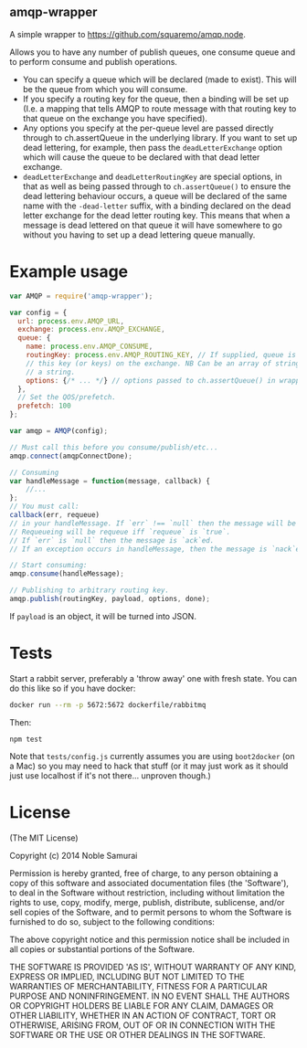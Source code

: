 amqp-wrapper
----------------

A simple wrapper to https://github.com/squaremo/amqp.node.

Allows you to have any number of publish queues, one consume queue and to perform
consume and publish operations.

- You can specify a queue which will be declared (made to exist). This will be
  the queue from which you will consume.
- If you specify a routing key for the queue, then a binding will be set up
  (I.e. a mapping that tells AMQP to route message with that routing key to that
  queue on the exchange you have specified).
- Any options you specify at the per-queue level are passed directly through to
  ch.assertQueue in the underlying library.  If you want to set up dead lettering,
  for example, then pass the `deadLetterExchange` option which will cause the queue
  to be declared with that dead letter exchange.
- `deadLetterExchange` and `deadLetterRoutingKey` are special options, in that
  as well as being passed through to `ch.assertQueue()` to ensure the dead
  lettering behaviour occurs, a queue will be declared of the same name with
  the `-dead-letter` suffix, with a binding declared on the dead letter
  exchange for the dead letter routing key.  This means that when a message is dead
  lettered on that queue it will have somewhere to go without you having to set up
  a dead lettering queue manually.

# Example usage
```javascript
var AMQP = require('amqp-wrapper');

var config = {
  url: process.env.AMQP_URL,
  exchange: process.env.AMQP_EXCHANGE,
  queue: {
    name: process.env.AMQP_CONSUME,
    routingKey: process.env.AMQP_ROUTING_KEY, // If supplied, queue is bound to
    // this key (or keys) on the exchange. NB Can be an array of string or just
    // a string.
    options: {/* ... */} // options passed to ch.assertQueue() in wrapped lib.
  },
  // Set the QOS/prefetch.
  prefetch: 100
};

var amqp = AMQP(config);

// Must call this before you consume/publish/etc...
amqp.connect(amqpConnectDone);

// Consuming
var handleMessage = function(message, callback) {
	//...
};
// You must call:
callback(err, requeue)
// in your handleMessage. If `err` !== `null` then the message will be `nack`ed.
// Requeueing will be requeue iff `requeue` is `true`.
// If `err` is `null` then the message is `ack`ed.
// If an exception occurs in handleMessage, then the message is `nack`ed and not requeued.

// Start consuming:
amqp.consume(handleMessage);

// Publishing to arbitrary routing key.
amqp.publish(routingKey, payload, options, done);
```

If `payload` is an object, it will be turned into JSON.

# Tests
Start a rabbit server, preferably a 'throw away' one with fresh state.  You can
do this like so if you have docker:
```bash
docker run --rm -p 5672:5672 dockerfile/rabbitmq
```
Then:
```
npm test
```

Note that `tests/config.js` currently assumes you are using `boot2docker` (on a
Mac) so you may need to hack that stuff (or it may just work as it should just
use localhost if it's not there... unproven though.)


# License

(The MIT License)

Copyright (c) 2014 Noble Samurai

Permission is hereby granted, free of charge, to any person obtaining
a copy of this software and associated documentation files (the
'Software'), to deal in the Software without restriction, including
without limitation the rights to use, copy, modify, merge, publish,
distribute, sublicense, and/or sell copies of the Software, and to
permit persons to whom the Software is furnished to do so, subject to
the following conditions:

The above copyright notice and this permission notice shall be
included in all copies or substantial portions of the Software.

THE SOFTWARE IS PROVIDED 'AS IS', WITHOUT WARRANTY OF ANY KIND,
EXPRESS OR IMPLIED, INCLUDING BUT NOT LIMITED TO THE WARRANTIES OF
MERCHANTABILITY, FITNESS FOR A PARTICULAR PURPOSE AND NONINFRINGEMENT.
IN NO EVENT SHALL THE AUTHORS OR COPYRIGHT HOLDERS BE LIABLE FOR ANY
CLAIM, DAMAGES OR OTHER LIABILITY, WHETHER IN AN ACTION OF CONTRACT,
TORT OR OTHERWISE, ARISING FROM, OUT OF OR IN CONNECTION WITH THE
SOFTWARE OR THE USE OR OTHER DEALINGS IN THE SOFTWARE.
